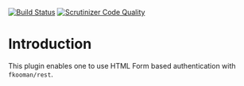 [![Build Status](https://travis-ci.org/fkooman/php-lib-rest-plugin-authentication-form.svg?branch=master)](https://travis-ci.org/fkooman/php-lib-rest-plugin-authentication-form)
[![Scrutinizer Code Quality](https://scrutinizer-ci.com/g/fkooman/php-lib-rest-plugin-authentication-form/badges/quality-score.png?b=master)](https://scrutinizer-ci.com/g/fkooman/php-lib-rest-plugin-authentication-form/?branch=master)

# Introduction
This plugin enables one to use HTML Form based authentication with 
`fkooman/rest`.
